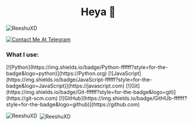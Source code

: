 <h1 align="center">Heya 👋</h1>
<p align="left"> <img src="https://komarev.com/ghpvc/?username=ReeshuXD&label=Profile%20views&color=0e75b6&style=plastic" alt="ReeshuXD" /> </p>

[![Contact Me At Telegram](https://img.shields.io/badge/telegram-1b77FF.svg?style=for-the-badge&logo=telegram)](https://t.me/TheStarkXD)

<h3 align="left">What I use:</h3>
[![Python](https://img.shields.io/badge/Python-ffffff?style=for-the-badge&logo=python)](https://Python.org)
[![JavaScript](https://img.shields.io/badge/JavaScript-ffffff?style=for-the-badge&logo=JavaScript)](https://javascript.com)
[![Git](https://img.shields.io/badge/Git-ffffff?style=for-the-badge&logo=git)](https://git-scm.com)
[![GitHub](https://img.shields.io/badge/GitHUb-ffffff?style=for-the-badge&logo=github)](https://github.com)

<p><img align="left" src="https://github-readme-stats.vercel.app/api/top-langs?username=ReeshuXD&show_icons=true&theme=tokyonight&locale=en&layout=compact" alt="ReeshuXD" /></p>

<p>&nbsp;<img align="center" src="https://github-readme-stats.vercel.app/api?username=ReeshuXD&show_icons=true&theme=tokyonight&locale=en" alt="ReeshuXD" /></p>
